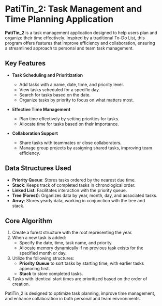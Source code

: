 # PatiTin_2: Task Management and Time Planning Application  

**PatiTin_2** is a task management application designed to help users plan and organize their time effectively. Inspired by a traditional To-Do List, this program offers features that improve efficiency and collaboration, ensuring a streamlined approach to personal and team task management.  

## Key Features  
- **Task Scheduling and Prioritization**  
  - Add tasks with a name, date, time, and priority level.  
  - View tasks scheduled for a specific day.  
  - Search for tasks based on the date.  
  - Organize tasks by priority to focus on what matters most.  

- **Effective Time Management**  
  - Plan time effectively by setting priorities for tasks.  
  - Allocate time for tasks based on their importance.  

- **Collaboration Support**  
  - Share tasks with teammates or close collaborators.  
  - Manage group projects by assigning shared tasks, improving team efficiency.  

## Data Structures Used  
- **Priority Queue**: Stores tasks ordered by the nearest due time.  
- **Stack**: Keeps track of completed tasks in chronological order.  
- **Linked List**: Facilitates interaction with the priority queue.  
- **Tree (Forest)**: Organizes data by year, month, day, and associated tasks.  
- **Array**: Stores yearly data, working in conjunction with the tree and stack.  

## Core Algorithm  
1. Create a forest structure with the root representing the year.  
2. When a new task is added:  
   - Specify the date, time, task name, and priority.  
   - Allocate memory dynamically if no previous task exists for the specified month or day.  
3. Utilize the following structures:  
   - **Priority Queue** to sort tasks by starting time, with earlier tasks appearing first.  
   - **Stack** to store completed tasks.  
4. Tasks with identical start times are prioritized based on the order of creation.  

PatiTin_2 is designed to optimize task planning, improve time management, and enhance collaboration in both personal and team environments.
